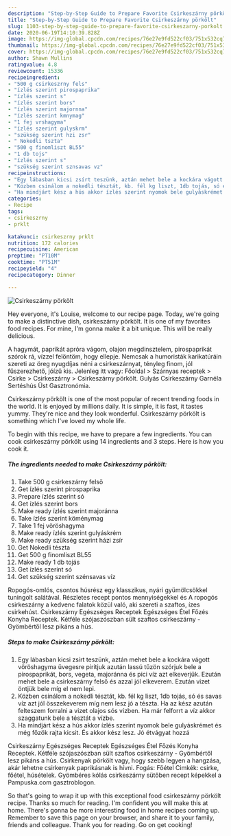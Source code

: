 ```yaml
---
description: "Step-by-Step Guide to Prepare Favorite Csirkeszárny pörkölt"
title: "Step-by-Step Guide to Prepare Favorite Csirkeszárny pörkölt"
slug: 1103-step-by-step-guide-to-prepare-favorite-csirkeszarny-porkolt
date: 2020-06-19T14:10:39.828Z
image: https://img-global.cpcdn.com/recipes/76e27e9fd522cf03/751x532cq70/csirkeszarny-porkolt-recept-foto.jpg
thumbnail: https://img-global.cpcdn.com/recipes/76e27e9fd522cf03/751x532cq70/csirkeszarny-porkolt-recept-foto.jpg
cover: https://img-global.cpcdn.com/recipes/76e27e9fd522cf03/751x532cq70/csirkeszarny-porkolt-recept-foto.jpg
author: Shawn Mullins
ratingvalue: 4.8
reviewcount: 15336
recipeingredient:
- "500 g csirkeszrny fels"
- "ízlés szerint pirospaprika"
- "ízlés szerint s"
- "ízlés szerint bors"
- "ízlés szerint majornna"
- "ízlés szerint kmnymag"
- "1 fej vrshagyma"
- "ízlés szerint gulyskrm"
- "szükség szerint hzi zsr"
- " Nokedli tszta"
- "500 g finomliszt BL55"
- "1 db tojs"
- "ízlés szerint s"
- "szükség szerint sznsavas vz"
recipeinstructions:
- "Egy lábasban kicsi zsírt teszünk, aztán mehet bele a kockára vágott vöröshagyma üvegesre pirítjuk azután lassú tűzön szórjuk bele a pirospaprikát, bors, vegeta, majoránna és pici víz azt elkeverjük. Ezután mehet bele a csirkeszárny felső és azzal jól elkeverem. Ezután vizet öntjük bele míg el nem lepi."
- "Közben csinálom a nokedli tésztát, kb. fél kg liszt, 1db tojás, só és savas víz azt jól összekeverem míg nem lesz jó a tészta. Ha az kész azután felteszem forralni a vizet olajos sós vízben. Ha már felforrt a víz akkor szaggatunk bele a tésztát a vízbe."
- "Ha mindjárt kész a hús akkor ízlés szerint nyomok bele gulyáskrémet és még főzök rajta kicsit. És akkor kész lesz. Jó étvágyat hozzá"
categories:
- Recipe
tags:
- csirkeszrny
- prklt

katakunci: csirkeszrny prklt 
nutrition: 172 calories
recipecuisine: American
preptime: "PT10M"
cooktime: "PT51M"
recipeyield: "4"
recipecategory: Dinner

---
```



![Csirkeszárny pörkölt](https://img-global.cpcdn.com/recipes/76e27e9fd522cf03/751x532cq70/csirkeszarny-porkolt-recept-foto.jpg)

Hey everyone, it's Louise, welcome to our recipe page. Today, we're going to make a distinctive dish, csirkeszárny pörkölt. It is one of my favorites food recipes. For mine, I'm gonna make it a bit unique. This will be really delicious.

A hagymát, paprikát apróra vágom, olajon megdinsztelem, pirospaprikát szórok rá, vízzel felöntöm, hogy ellepje. Nemcsak a humoristák karikatúráin szereti az öreg nyugdíjas néni a csirkeszárnyat, tényleg finom, jól fűszerezhető, jóízű kis. Jelenleg itt vagy: Főoldal &gt; Szárnyas receptek &gt; Csirke &gt; Csirkeszárny &gt; Csirkeszárny pörkölt. Gulyás Csirkeszárny Garnéla Sertéshús Üst Gasztronómia.

Csirkeszárny pörkölt is one of the most popular of recent trending foods in the world. It is enjoyed by millions daily. It is simple, it is fast, it tastes yummy. They're nice and they look wonderful. Csirkeszárny pörkölt is something which I've loved my whole life.


To begin with this recipe, we have to prepare a few ingredients. You can cook csirkeszárny pörkölt using 14 ingredients and 3 steps. Here is how you cook it.

<!--inarticleads1-->

##### The ingredients needed to make Csirkeszárny pörkölt:

1. Take 500 g csirkeszárny felső
1. Get ízlés szerint pirospaprika
1. Prepare ízlés szerint só
1. Get ízlés szerint bors
1. Make ready ízlés szerint majoránna
1. Take ízlés szerint köménymag
1. Take 1 fej vöröshagyma
1. Make ready ízlés szerint gulyáskrém
1. Make ready szükség szerint házi zsír
1. Get  Nokedli tészta
1. Get 500 g finomliszt BL55
1. Make ready 1 db tojás
1. Get ízlés szerint só
1. Get szükség szerint szénsavas víz


Ropogós-omlós, csontos húsrész egy klasszikus, nyári gyümölcsökkel tuningolt salátával. Részletes recept pontos mennyiségekkel és A ropogós csirkeszárny a kedvenc falatok közül való, aki szereti a szaftos, ízes csirkehúst. Csirkeszárny Egészséges Receptek Egészséges Étel Főzés Konyha Receptek. Kétféle szójaszószban sült szaftos csirkeszárny - Gyömbértől lesz pikáns a hús. 

<!--inarticleads2-->

##### Steps to make Csirkeszárny pörkölt:

1. Egy lábasban kicsi zsírt teszünk, aztán mehet bele a kockára vágott vöröshagyma üvegesre pirítjuk azután lassú tűzön szórjuk bele a pirospaprikát, bors, vegeta, majoránna és pici víz azt elkeverjük. Ezután mehet bele a csirkeszárny felső és azzal jól elkeverem. Ezután vizet öntjük bele míg el nem lepi.
1. Közben csinálom a nokedli tésztát, kb. fél kg liszt, 1db tojás, só és savas víz azt jól összekeverem míg nem lesz jó a tészta. Ha az kész azután felteszem forralni a vizet olajos sós vízben. Ha már felforrt a víz akkor szaggatunk bele a tésztát a vízbe.
1. Ha mindjárt kész a hús akkor ízlés szerint nyomok bele gulyáskrémet és még főzök rajta kicsit. És akkor kész lesz. Jó étvágyat hozzá


Csirkeszárny Egészséges Receptek Egészséges Étel Főzés Konyha Receptek. Kétféle szójaszószban sült szaftos csirkeszárny - Gyömbértől lesz pikáns a hús. Csirkenyak pörkölt vagy, hogy szebb legyen a hangzása, akár lehetne csirkenyak paprikásnak is hívni. Fogás: Főétel Cimkék: csirke, főétel, húsételek. Gyömbéres kólás csirkeszárny sütőben recept képekkel a Pampuska.com gasztroblogon. 

So that's going to wrap it up with this exceptional food csirkeszárny pörkölt recipe. Thanks so much for reading. I'm confident you will make this at home. There's gonna be more interesting food in home recipes coming up. Remember to save this page on your browser, and share it to your family, friends and colleague. Thank you for reading. Go on get cooking!
